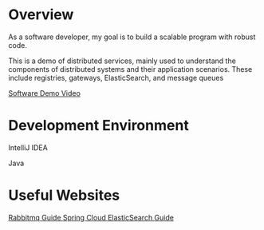 # Overview

As a software developer, my goal is to build a scalable program with robust code.

This is a demo of distributed services, mainly used to understand the components of distributed systems and their application scenarios. These include registries, gateways, ElasticSearch, and message queues


[Software Demo Video](https://www.youtube.com/watch?v=Hln930WBjag)

# Development Environment

IntelliJ IDEA

Java

# Useful Websites

 [ Rabbitmq Guide ](https://www.rabbitmq.com/tutorials)
 [ Spring Cloud ](https://spring.io/projects/spring-cloud)
 [ ElasticSearch Guide ](https://www.elastic.co/elasticsearch)
